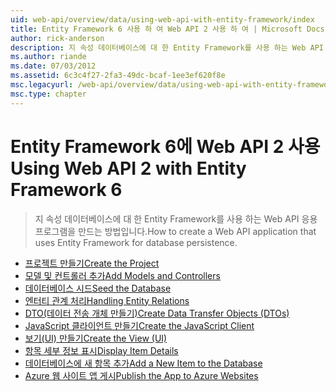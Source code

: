 ```yaml
---
uid: web-api/overview/data/using-web-api-with-entity-framework/index
title: Entity Framework 6 사용 하 여 Web API 2 사용 하 여 | Microsoft Docs
author: rick-anderson
description: 지 속성 데이터베이스에 대 한 Entity Framework를 사용 하는 Web API 응용 프로그램을 만드는 방법입니다.
ms.author: riande
ms.date: 07/03/2012
ms.assetid: 6c3c4f27-2fa3-49dc-bcaf-1ee3ef620f8e
msc.legacyurl: /web-api/overview/data/using-web-api-with-entity-framework
msc.type: chapter
---
```

<a name="using-web-api-2-with-entity-framework-6"></a><span data-ttu-id="c56db-103">Entity Framework 6에 Web API 2 사용</span><span class="sxs-lookup"><span data-stu-id="c56db-103">Using Web API 2 with Entity Framework 6</span></span>
====================
> <span data-ttu-id="c56db-104">지 속성 데이터베이스에 대 한 Entity Framework를 사용 하는 Web API 응용 프로그램을 만드는 방법입니다.</span><span class="sxs-lookup"><span data-stu-id="c56db-104">How to create a Web API application that uses Entity Framework for database persistence.</span></span>


- [<span data-ttu-id="c56db-105">프로젝트 만들기</span><span class="sxs-lookup"><span data-stu-id="c56db-105">Create the Project</span></span>](part-1.md)
- [<span data-ttu-id="c56db-106">모델 및 컨트롤러 추가</span><span class="sxs-lookup"><span data-stu-id="c56db-106">Add Models and Controllers</span></span>](part-2.md)
- [<span data-ttu-id="c56db-107">데이터베이스 시드</span><span class="sxs-lookup"><span data-stu-id="c56db-107">Seed the Database</span></span>](part-3.md)
- [<span data-ttu-id="c56db-108">엔터티 관계 처리</span><span class="sxs-lookup"><span data-stu-id="c56db-108">Handling Entity Relations</span></span>](part-4.md)
- [<span data-ttu-id="c56db-109">DTO(데이터 전송 개체 만들기)</span><span class="sxs-lookup"><span data-stu-id="c56db-109">Create Data Transfer Objects (DTOs)</span></span>](part-5.md)
- [<span data-ttu-id="c56db-110">JavaScript 클라이언트 만들기</span><span class="sxs-lookup"><span data-stu-id="c56db-110">Create the JavaScript Client</span></span>](part-6.md)
- [<span data-ttu-id="c56db-111">보기(UI) 만들기</span><span class="sxs-lookup"><span data-stu-id="c56db-111">Create the View (UI)</span></span>](part-7.md)
- [<span data-ttu-id="c56db-112">항목 세부 정보 표시</span><span class="sxs-lookup"><span data-stu-id="c56db-112">Display Item Details</span></span>](part-8.md)
- [<span data-ttu-id="c56db-113">데이터베이스에 새 항목 추가</span><span class="sxs-lookup"><span data-stu-id="c56db-113">Add a New Item to the Database</span></span>](part-9.md)
- [<span data-ttu-id="c56db-114">Azure 웹 사이트 앱 게시</span><span class="sxs-lookup"><span data-stu-id="c56db-114">Publish the App to Azure Websites</span></span>](part-10.md)
